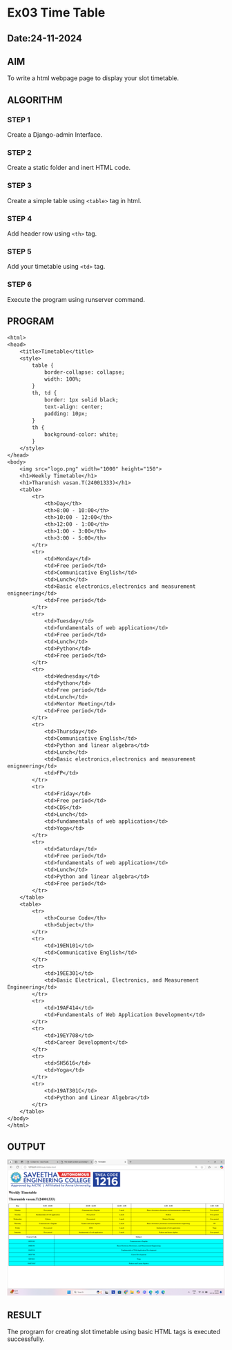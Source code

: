 # Ex03 Time Table
## Date:24-11-2024

## AIM
To write a html webpage page to display your slot timetable.

## ALGORITHM
### STEP 1
Create a Django-admin Interface.

### STEP 2
Create a static folder and inert HTML code.

### STEP 3
Create a simple table using ```<table>``` tag in html.

### STEP 4
Add header row using ```<th>``` tag.

### STEP 5
Add your timetable using ```<td>``` tag.

### STEP 6
Execute the program using runserver command.
## PROGRAM
```
<html>
<head>
    <title>Timetable</title>
    <style>
        table {
            border-collapse: collapse;
            width: 100%;
        }
        th, td {
            border: 1px solid black;
            text-align: center;
            padding: 10px;
        }
        th {
            background-color: white;
        }
    </style>
</head>
<body>
    <img src="logo.png" width="1000" height="150">
    <h1>Weekly Timetable</h1>
    <h1>Tharunish vasan.T(24001333)</h1>
    <table>
        <tr>
            <th>Day</th>
            <th>8:00 - 10:00</th>
            <th>10:00 - 12:00</th>
            <th>12:00 - 1:00</th>
            <th>1:00 - 3:00</th>
            <th>3:00 - 5:00</th>
        </tr>
        <tr>
            <td>Monday</td>
            <td>Free period</td>
            <td>Communicative English</td>
            <td>Lunch</td>
            <td>Basic electronics,electronics and measurement enigneering</td>
            <td>Free period</td>
        </tr>
        <tr>
            <td>Tuesday</td>
            <td>fundamentals of web application</td>
            <td>Free period</td>
            <td>Lunch</td>
            <td>Python</td>
            <td>Free period</td>
        </tr>
        <tr>
            <td>Wednesday</td>
            <td>Python</td>
            <td>Free period</td>
            <td>Lunch</td>
            <td>Mentor Meeting</td>
            <td>Free period</td>
        </tr>
        <tr>
            <td>Thursday</td>
            <td>Communicative English</td>
            <td>Python and linear algebra</td>
            <td>Lunch</td>
            <td>Basic electronics,electronics and measurement enigneering</td>
            <td>FP</td>
        </tr>
        <tr>
            <td>Friday</td>
            <td>Free period</td>
            <td>CDS</td>
            <td>Lunch</td>
            <td>fundamentals of web application</td>
            <td>Yoga</td>
        </tr>
        <tr>
            <td>Saturday</td>
            <td>Free period</td>
            <td>fundamentals of web application</td>
            <td>Lunch</td>
            <td>Python and linear algebra</td>
            <td>Free period</td>
        </tr>
    </table>
    <table>
        <tr>
            <th>Course Code</th>
            <th>Subject</th>
        </tr>
        <tr>
            <td>19EN101</td>
            <td>Communicative English</td>
        </tr>
        <tr>
            <td>19EE301</td>
            <td>Basic Electrical, Electronics, and Measurement Engineering</td>
        </tr>
        <tr>
            <td>19AF414</td>
            <td>Fundamentals of Web Application Development</td>
        </tr>
        <tr>
            <td>19EY708</td>
            <td>Career Development</td>
        </tr>
        <tr>
            <td>SH5616</td>
            <td>Yoga</td>
        </tr>
        <tr>
            <td>19AT301C</td>
            <td>Python and Linear Algebra</td>
        </tr>
    </table>
</body>
</html>

```
## OUTPUT
![alt text](<Screenshot 2024-12-14 144217.png>)
## RESULT
The program for creating slot timetable using basic HTML tags is executed successfully.

